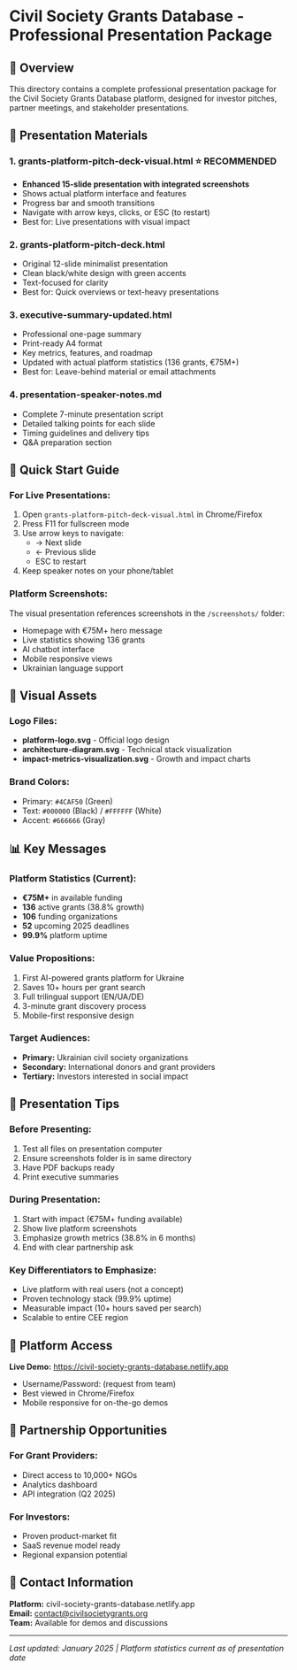 # Civil Society Grants Database - Professional Presentation Package

## 🎯 Overview
This directory contains a complete professional presentation package for the Civil Society Grants Database platform, designed for investor pitches, partner meetings, and stakeholder presentations.

## 📁 Presentation Materials

### 1. **grants-platform-pitch-deck-visual.html** ⭐ RECOMMENDED
- **Enhanced 15-slide presentation with integrated screenshots**
- Shows actual platform interface and features
- Progress bar and smooth transitions
- Navigate with arrow keys, clicks, or ESC (to restart)
- Best for: Live presentations with visual impact

### 2. **grants-platform-pitch-deck.html**
- Original 12-slide minimalist presentation
- Clean black/white design with green accents
- Text-focused for clarity
- Best for: Quick overviews or text-heavy presentations

### 3. **executive-summary-updated.html**
- Professional one-page summary
- Print-ready A4 format
- Key metrics, features, and roadmap
- Updated with actual platform statistics (136 grants, €75M+)
- Best for: Leave-behind material or email attachments

### 4. **presentation-speaker-notes.md**
- Complete 7-minute presentation script
- Detailed talking points for each slide
- Timing guidelines and delivery tips
- Q&A preparation section

## 🚀 Quick Start Guide

### For Live Presentations:
1. Open `grants-platform-pitch-deck-visual.html` in Chrome/Firefox
2. Press F11 for fullscreen mode
3. Use arrow keys to navigate:
   - → Next slide
   - ← Previous slide
   - ESC to restart
4. Keep speaker notes on your phone/tablet

### Platform Screenshots:
The visual presentation references screenshots in the `/screenshots/` folder:
- Homepage with €75M+ hero message
- Live statistics showing 136 grants
- AI chatbot interface
- Mobile responsive views
- Ukrainian language support

## 🎨 Visual Assets

### Logo Files:
- **platform-logo.svg** - Official logo design
- **architecture-diagram.svg** - Technical stack visualization
- **impact-metrics-visualization.svg** - Growth and impact charts

### Brand Colors:
- Primary: `#4CAF50` (Green)
- Text: `#000000` (Black) / `#FFFFFF` (White)
- Accent: `#666666` (Gray)

## 📊 Key Messages

### Platform Statistics (Current):
- **€75M+** in available funding
- **136** active grants (38.8% growth)
- **106** funding organizations
- **52** upcoming 2025 deadlines
- **99.9%** platform uptime

### Value Propositions:
1. First AI-powered grants platform for Ukraine
2. Saves 10+ hours per grant search
3. Full trilingual support (EN/UA/DE)
4. 3-minute grant discovery process
5. Mobile-first responsive design

### Target Audiences:
- **Primary:** Ukrainian civil society organizations
- **Secondary:** International donors and grant providers
- **Tertiary:** Investors interested in social impact

## 🎤 Presentation Tips

### Before Presenting:
1. Test all files on presentation computer
2. Ensure screenshots folder is in same directory
3. Have PDF backups ready
4. Print executive summaries

### During Presentation:
1. Start with impact (€75M+ funding available)
2. Show live platform screenshots
3. Emphasize growth metrics (38.8% in 6 months)
4. End with clear partnership ask

### Key Differentiators to Emphasize:
- Live platform with real users (not a concept)
- Proven technology stack (99.9% uptime)
- Measurable impact (10+ hours saved per search)
- Scalable to entire CEE region

## 📱 Platform Access

**Live Demo:** https://civil-society-grants-database.netlify.app
- Username/Password: (request from team)
- Best viewed in Chrome/Firefox
- Mobile responsive for on-the-go demos

## 🤝 Partnership Opportunities

### For Grant Providers:
- Direct access to 10,000+ NGOs
- Analytics dashboard
- API integration (Q2 2025)

### For Investors:
- Proven product-market fit
- SaaS revenue model ready
- Regional expansion potential

## 📧 Contact Information

**Platform:** civil-society-grants-database.netlify.app  
**Email:** contact@civilsocietygrants.org  
**Team:** Available for demos and discussions

---

*Last updated: January 2025 | Platform statistics current as of presentation date*